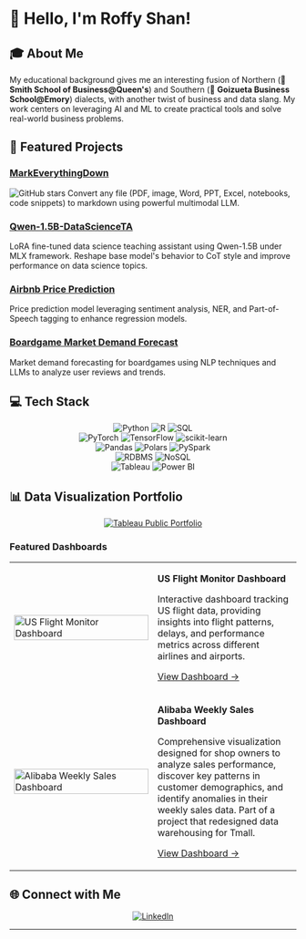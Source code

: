 # 👋 Hello, I'm Roffy Shan!

## 🎓 About Me

My educational background gives me an interesting fusion of Northern (👑 **Smith School of Business@Queen's**) and Southern (🦅 **Goizueta Business School@Emory**) dialects, with another twist of business and data slang. My work centers on leveraging AI and ML to create practical tools and solve real-world business problems.

## 🚀 Featured Projects

### [MarkEverythingDown](https://github.com/RoffyS/MarkEverythingDown)
![GitHub stars](https://img.shields.io/github/stars/RoffyS/MarkEverythingDown?style=social)
Convert any file (PDF, image, Word, PPT, Excel, notebooks, code snippets) to markdown using powerful multimodal LLM.

### [Qwen-1.5B-DataScienceTA](https://github.com/RoffyS/Qwen-1.5B-DataScienceTA)
LoRA fine-tuned data science teaching assistant using Qwen-1.5B under MLX framework. Reshape base model's behavior to CoT style and improve performance on data science topics.

### [Airbnb Price Prediction](https://github.com/RoffyS/Airbnb-Price-Prediction-Leveraging-Sentiment-Analysis-and-NER-Enhanced-Regression)
Price prediction model leveraging sentiment analysis, NER, and Part-of-Speech tagging to enhance regression models.

### [Boardgame Market Demand Forecast](https://github.com/RoffyS/Boardgame-Market-Demand-Forecast-with-NLP)
Market demand forecasting for boardgames using NLP techniques and LLMs to analyze user reviews and trends.

## 💻 Tech Stack

<div align="center">
  <!-- Programming Languages -->
  <img src="https://img.shields.io/badge/Python-3776AB?style=for-the-badge&logo=python&logoColor=white" alt="Python" />
  <img src="https://img.shields.io/badge/R-276DC3?style=for-the-badge&logo=r&logoColor=white" alt="R" />
  <img src="https://img.shields.io/badge/SQL-4479A1?style=for-the-badge&logo=postgresql&logoColor=white" alt="SQL" />
  <br>
  
  <!-- ML & Data Science -->
  <img src="https://img.shields.io/badge/PyTorch-EE4C2C?style=for-the-badge&logo=PyTorch&logoColor=white" alt="PyTorch" />
  <img src="https://img.shields.io/badge/TensorFlow-FF6F00?style=for-the-badge&logo=TensorFlow&logoColor=white" alt="TensorFlow" />
  <img src="https://img.shields.io/badge/scikit--learn-F7931E?style=for-the-badge&logo=scikit-learn&logoColor=white" alt="scikit-learn" />
  <br>
  
  <!-- Data Processing -->
  <img src="https://img.shields.io/badge/Pandas-150458?style=for-the-badge&logo=pandas&logoColor=white" alt="Pandas" />
  <img src="https://img.shields.io/badge/Polars-CD792C?style=for-the-badge&logo=polars&logoColor=white" alt="Polars" />
  <img src="https://img.shields.io/badge/PySpark-E25A1C?style=for-the-badge&logo=apache-spark&logoColor=white" alt="PySpark" />
  <br>
  
  <!-- Databases -->
  <img src="https://img.shields.io/badge/RDBMS-4479A1?style=for-the-badge&logo=mysql&logoColor=white" alt="RDBMS" />
  <img src="https://img.shields.io/badge/NoSQL-4DB33D?style=for-the-badge&logo=mongodb&logoColor=white" alt="NoSQL" />
  <br>
  
  <!-- Visualization -->
  <img src="https://img.shields.io/badge/Tableau-E97627?style=for-the-badge&logo=Tableau&logoColor=white" alt="Tableau" />
  <img src="https://img.shields.io/badge/Power_BI-F2C811?style=for-the-badge&logo=power-bi&logoColor=black" alt="Power BI" />
</div>

## 📊 Data Visualization Portfolio

<div align="center">
  <a href="https://public.tableau.com/app/profile/roffy.shan/vizzes" target="_blank">
    <img src="https://img.shields.io/badge/Tableau_Public-Portfolio-E97627?style=for-the-badge&logo=Tableau&logoColor=white" alt="Tableau Public Portfolio" />
  </a>
</div>

### Featured Dashboards

<div align="center">
  <table>
    <tr>
      <td width="50%">
        <a href="https://public.tableau.com/app/profile/roffy.shan/viz/US_flight_monitor/Dashboard1" target="_blank">
          <img src="https://public.tableau.com/static/images/US/US_flight_monitor/Dashboard1/1_rss.png" width="100%" alt="US Flight Monitor Dashboard"/>
        </a>
      </td>
      <td width="50%">
        <p><strong>US Flight Monitor Dashboard</strong></p>
        <p>Interactive dashboard tracking US flight data, providing insights into flight patterns, delays, and performance metrics across different airlines and airports.</p>
        <p><a href="https://public.tableau.com/app/profile/roffy.shan/viz/US_flight_monitor/Dashboard1">View Dashboard →</a></p>
      </td>
    </tr>
    <tr></tr> <!-- Spacer row -->
    <tr>
      <td width="50%">
        <a href="https://public.tableau.com/app/profile/roffy.shan/viz/AlibabaWeeklySales/Dashboard1" target="_blank">
          <img src="https://public.tableau.com/static/images/Al/AlibabaWeeklySales/Dashboard1/1_rss.png" width="100%" alt="Alibaba Weekly Sales Dashboard"/>
        </a>
      </td>
      <td width="50%">
        <p><strong>Alibaba Weekly Sales Dashboard</strong></p>
        <p>Comprehensive visualization designed for shop owners to analyze sales performance, discover key patterns in customer demographics, and identify anomalies in their weekly sales data. Part of a project that redesigned data warehousing for Tmall.</p>
        <p><a href="https://public.tableau.com/app/profile/roffy.shan/viz/AlibabaWeeklySales/Dashboard1">View Dashboard →</a></p>
      </td>
    </tr>
  </table>
</div>

## 🌐 Connect with Me

<div align="center">
  <a href="https://www.linkedin.com/in/roffy-shan/" target="_blank">
    <img src="https://img.shields.io/badge/LinkedIn-0077B5?style=for-the-badge&logo=linkedin&logoColor=white" alt="LinkedIn" />
  </a>
</div>

---
